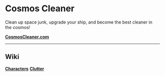 # Cosmos Cleaner 
Clean up space junk, upgrade your ship, and become the best cleaner in the cosmos!

**[CosmosCleaner.com](https://CosmosCleaner.com "CosmosCleaner.com")**

------

## Wiki

<div class="buttons">
<a class="button" href="/characters" title="Characters"><strong>Characters</strong></a>
<a class="button" href="/clutter" title="Clutter Types"><strong>Clutter</strong></a>
</div>